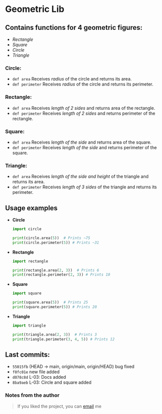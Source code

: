 # Geometric Lib

## Contains functions for 4 geometric figures:

* *Rectangle*
* *Square*
* *Circle*
* *Triangle*

### Circle:
* `def area` Receives *radius* of the circle and returns its area.
* `def perimeter` Receives *radius* of the circle and returns its perimeter.

### Rectangle:
* `def area` Receives *length of 2 sides* and returns area of the rectangle.
* `def perimeter` Receives *length of 2 sides* and returns perimeter of the rectangle.

### Square:
* `def area` Receives *length of the side* and returns area of the square.
* `def perimeter` Receives *length of the side* and returns perimeter of the square.

### Triangle:
* `def area` Receives *length of the side and height* of the triangle and returns its area.
* `def perimeter` Receives *length of 3 sides* of the triangle and returns its perimeter.

## Usage examples
* **Circle**
  ```python
  import circle
  
  print(circle.area(5))  # Prints ~75
  print(circle.perimeter(5)) # Prints ~31
  ```

* **Rectangle**
  ```python
  import rectangle
  
  print(rectangle.area(2, 3))  # Prints 6
  print(rectangle.perimeter(2, 3)) # Prints 10
  ```

* **Square**
  ```python
  import square
  
  print(square.area(5))  # Prints 25
  print(square.perimeter(5)) # Prints 20
  ```

* **Triangle**
  ```python
  import triangle
  
  print(triangle.area(2, 3))  # Prints 3
  print(triangle.perimeter(3, 4, 5)) # Prints 12
  ```

## Last commits:
* `55015fb` (HEAD -> main, origin/main, origin/HEAD) bug fixed
* `f0fc01e` new file added
* `d078c8d` L-03: Docs added
* `8ba9aeb` L-03: Circle and square added

### Notes from the author
  > If you liked the project, you can [email](mailto:artsv058@gmail.com) me